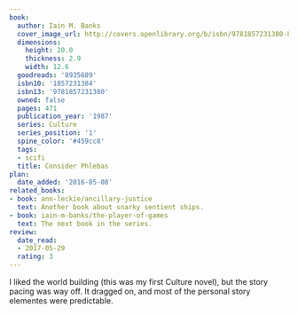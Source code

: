 ```yaml
---
book:
  author: Iain M. Banks
  cover_image_url: http://covers.openlibrary.org/b/isbn/9781857231380-L.jpg
  dimensions:
    height: 20.0
    thickness: 2.9
    width: 12.6
  goodreads: '8935689'
  isbn10: '1857231384'
  isbn13: '9781857231380'
  owned: false
  pages: 471
  publication_year: '1987'
  series: Culture
  series_position: '1'
  spine_color: '#459cc8'
  tags:
  - scifi
  title: Consider Phlebas
plan:
  date_added: '2016-05-08'
related_books:
- book: ann-leckie/ancillary-justice
  text: Another book about snarky sentient ships.
- book: iain-m-banks/the-player-of-games
  text: The next book in the series.
review:
  date_read:
  - 2017-05-29
  rating: 3
---
```


I liked the world building (this was my first Culture novel), but the story pacing was way off. It dragged on, and most
of the personal story elementes were predictable.
